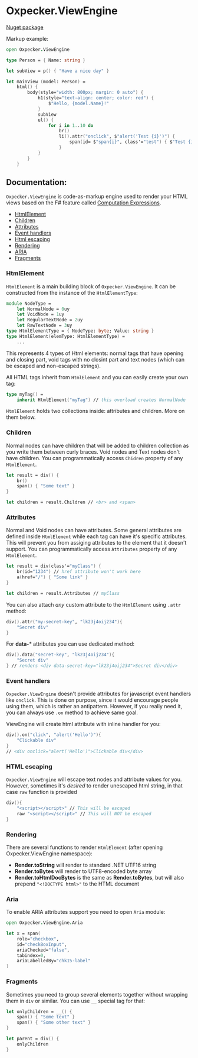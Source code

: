 # Oxpecker.ViewEngine

[Nuget package](https://www.nuget.org/packages/Oxpecker.ViewEngine)

Markup example:

```fsharp
open Oxpecker.ViewEngine

type Person = { Name: string }

let subView = p() { "Have a nice day" }

let mainView (model: Person) =
    html() {
        body(style="width: 800px; margin: 0 auto") {
            h1(style="text-align: center; color: red") {
                $"Hello, {model.Name}!"
            }
            subView
            ul() {
                for i in 1..10 do
                    br()
                    li().attr("onclick", $"alert('Test {i}')") {
                        span(id= $"span{i}", class'="test") { $"Test {i}" }
                    }
            }
        }
    }
```

## Documentation:

`Oxpecker.ViewEngine` is code-as-markup engine used to render your HTML views based on the F# feature called [Computation Expressions](https://learn.microsoft.com/en-us/dotnet/fsharp/language-reference/computation-expressions).

- [HtmlElement](#htmlelement)
- [Children](#children)
- [Attributes](#attributes)
- [Event handlers](#event-handlers)
- [Html escaping](#html-escaping)
- [Rendering](#rendering)
- [ARIA](#aria)
- [Fragments](#fragments)

### HtmlElement

`HtmlElement` is a main building block of `Oxpecker.ViewEngine`. It can be constructed from the instance of the `HtmlElementType`:

```fsharp
module NodeType =
    let NormalNode = 0uy
    let VoidNode = 1uy
    let RegularTextNode = 2uy
    let RawTextNode = 3uy
type HtmlElementType = { NodeType: byte; Value: string }
type HtmlElement(elemType: HtmlElementType) =
    ...
```
This represents 4 types of Html elements: normal tags that have opening and closing part, void tags with no closint part and text nodes (which can be escaped and non-escaped strings).

All HTML tags inherit from `HtmlElement` and you can easily create your own tag:

```fsharp
type myTag() =
    inherit HtmlElement("myTag") // this overload creates NormalNode
```

`HtmlElement` holds two collections inside: attributes and children. More on them below.

### Children

Normal nodes can have children that will be added to children collection as you write them between curly braces. Void nodes and Text nodes don't have children. You can programmatically access `Chidren` property of any `HtmlElement`.

```fsharp
let result = div() {
    br()
    span() { "Some text" }
}

let children = result.Children // <br> and <span>
```

### Attributes

Normal and Void nodes can have attributes. Some general attributes are defined inside `HtmlElement` while each tag can have it's specific attributes. This will prevent you from assiging attributes to the element that it doesn't support. You can programmatically access `Attributes` property of any `HtmlElement`.

```fsharp
let result = div(class'="myClass") {
    br(id="1234") // href attribute won't work here
    a(href="/") { "Some link" }
}

let children = result.Attributes // myClass
```
You can also attach _any_ custom attribute to the `HtmlElement` using `.attr` method:

```fsharp
div().attr("my-secret-key", "lk23j4oij234"){
    "Secret div"
}
```
For **data-*** attributes you can use dedicated method:

```fsharp
div().data("secret-key", "lk23j4oij234"){
    "Secret div"
} // renders <div data-secret-key="lk23j4oij234">Secret div</div>
```

### Event handlers

`Oxpecker.ViewEngine` doesn't provide attributes for javascript event handlers like `onclick`. This is done on purpose, since it would encourage people using them, which is rather an antipattern. However, if you really need it, you can always use `.on` method to achieve same goal.

ViewEngine will create html attribute with inline handler for you:

```fsharp
div().on("click", "alert('Hello')"){
    "Clickable div"
}
// <div onclick="alert('Hello')">Clickable div</div>
```


### HTML escaping

`Oxpecker.ViewEngine` will escape text nodes and attribute values for you. However, sometimes it's _desired_ to render unescaped html string, in that case `raw` function is provided

```fsharp
div(){
    "<script></script>" // This will be escaped
    raw "<script></script>" // This will NOT be escaped
}
```

### Rendering

There are several functions to render `HtmlElement` (after opening Oxpecker.ViewEngine namespace):

- **Render.toString** will render to standard .NET UTF16 string
- **Render.toBytes** will render to UTF8-encoded byte array
- **Render.toHtmlDocBytes** is the same as **Render.toBytes**, but will also prepend `"<!DOCTYPE html>"` to the HTML document

### Aria

To enable ARIA attributes support you need to open `Aria` module:

```fsharp
open Oxpecker.ViewEngine.Aria

let x = span(
    role="checkbox",
    id="checkBoxInput",
    ariaChecked="false",
    tabindex=0,
    ariaLabelledBy="chk15-label"
)
```

### Fragments

Sometimes you need to group several elements together without wrapping them in `div` or similar. You can use `__` special tag for that:

```fsharp
let onlyChildren = __() {
    span() { "Some text" }
    span() { "Some other text" }
}

let parent = div() {
    onlyChildren
}

```
